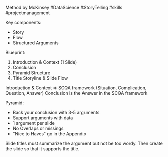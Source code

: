 Method by McKinsey
#DataScience #StoryTelling #skills #projectmanagement 

Key components:
* Story
* Flow
* Structured Arguments

Blueprint:
1. Introduction & Context (1 Slide)
2. Conclusion
3. Pyramid Structure
4. Title Storyline & Slide Flow

Introduction & Context => SCQA framework (Situation, Complication, Question, Answer)
Conclusion is the Answer in the SCQA framework

Pyramid:
* Back your conclusion with 3-5 arguments
* Support arguments with data
* 1 argument per slide
* No Overlaps or missings
* "Nice to Haves" go in the Appendix

Slide titles must summarize the argument but not be too wordy. Then create the slide so that it supports the title. 

